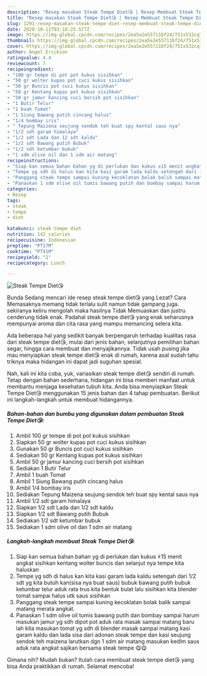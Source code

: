 ```yaml
---
description: "Resep masakan Steak Tempe Diet😘 | Resep Membuat Steak Tempe Diet😘 Yang Enak Banget"
title: "Resep masakan Steak Tempe Diet😘 | Resep Membuat Steak Tempe Diet😘 Yang Enak Banget"
slug: 1291-resep-masakan-steak-tempe-diet-resep-membuat-steak-tempe-diet-yang-enak-banget
date: 2020-10-11T03:18:25.577Z
image: https://img-global.cpcdn.com/recipes/2ea5e2e55711bf24/751x532cq70/steak-tempe-diet😘-foto-resep-utama.jpg
thumbnail: https://img-global.cpcdn.com/recipes/2ea5e2e55711bf24/751x532cq70/steak-tempe-diet😘-foto-resep-utama.jpg
cover: https://img-global.cpcdn.com/recipes/2ea5e2e55711bf24/751x532cq70/steak-tempe-diet😘-foto-resep-utama.jpg
author: Angel Erickson
ratingvalue: 4.4
reviewcount: 7
recipeingredient:
- "100 gr tempe di pot pot kukus sisihkan"
- "50 gr wolter kupas pot cuci kukus sisihkan"
- "50 gr Buncis pot cuci kukus sisihkan"
- "50 gr Kentang kupas pot kukus sisihkan"
- "50 gr jamur kancing cuci bersih pot sisihkan"
- "1 Butir Telur"
- "1 buah Tomat"
- "1 Siung Bawang putih cincang halus"
- "1/4 bombay iris"
- " Tepung Maizena seujung sendok teh buat spy kental saus nya"
- "1/2 sdt garam himalaya"
- "1/2 sdt Lada dan 12 sdt kaldu"
- "1/2 sdt Bawang putih Bubuk"
- "1/2 sdt ketumbar bubuk"
- "1 sdm olive oil dan 1 sdm air matang"
recipeinstructions:
- "Siap kan semua bahan bahan yg di perlukan dan kukus ±15 menit angkat sisihkan kentang wolter buncis dan selanjut nya tempe kita haluskan"
- "Tempe yg sdh di halus kan kita kasi garam lada kaldu setengah dari 1/2 sdt yg kita butuh kan(sisa nya buat saus) bubuk bawang putih bubuk ketumbar telur aduk rata trus kita bentuk bulat lalu sisihkan kita blender tomat sampai halus utk saus sisihkan"
- "Panggang steak tempe sampai kuning kecoklatan bolak balik sampai matang merata angkat."
- "Panaskan 1 sdm olive oil tumis bawang putih dan bombay sampai harum masukan jamur yg sdh dipot pot aduk rata masak sampai matang baru lah kita masukan tomat yg sdh di blender masak sampai matang kasi garam kaldu dan lada sisa dari adonan steak tempe dan kasi seujung sendok teh maizena larutkan dgn 1 sdm air matang masukan kedlm saus aduk rata angkat sajikan bersama steak tempe 😋😋"
categories:
- Resep
tags:
- steak
- tempe
- diet

katakunci: steak tempe diet 
nutrition: 142 calories
recipecuisine: Indonesian
preptime: "PT17M"
cooktime: "PT41M"
recipeyield: "1"
recipecategory: Lunch

---
```



![Steak Tempe Diet😘](https://img-global.cpcdn.com/recipes/2ea5e2e55711bf24/751x532cq70/steak-tempe-diet😘-foto-resep-utama.jpg)

Bunda Sedang mencari ide resep steak tempe diet😘 yang Lezat? Cara Memasaknya memang tidak terlalu sulit namun tidak gampang juga. sekiranya keliru mengolah maka hasilnya Tidak Memuaskan dan justru cenderung tidak enak. Padahal steak tempe diet😘 yang enak seharusnya mempunyai aroma dan cita rasa yang mampu memancing selera kita.

Ada beberapa hal yang sedikit banyak berpengaruh terhadap kualitas rasa dari steak tempe diet😘, mulai dari jenis bahan, selanjutnya pemilihan bahan segar, hingga cara membuat dan menyajikannya. Tidak usah pusing jika mau menyiapkan steak tempe diet😘 enak di rumah, karena asal sudah tahu triknya maka hidangan ini dapat jadi suguhan spesial.




Nah, kali ini kita coba, yuk, variasikan steak tempe diet😘 sendiri di rumah. Tetap dengan bahan sederhana, hidangan ini bisa memberi manfaat untuk membantu menjaga kesehatan tubuh kita. Anda bisa menyiapkan Steak Tempe Diet😘 menggunakan 15 jenis bahan dan 4 tahap pembuatan. Berikut ini langkah-langkah untuk membuat hidangannya.

<!--inarticleads1-->

##### Bahan-bahan dan bumbu yang digunakan dalam pembuatan Steak Tempe Diet😘:

1. Ambil 100 gr tempe di pot pot kukus sisihkan
1. Siapkan 50 gr wolter kupas pot cuci kukus sisihkan
1. Gunakan 50 gr Buncis pot cuci kukus sisihkan
1. Sediakan 50 gr Kentang kupas pot kukus sisihkan
1. Ambil 50 gr jamur kancing cuci bersih pot sisihkan
1. Sediakan 1 Butir Telur
1. Ambil 1 buah Tomat
1. Ambil 1 Siung Bawang putih cincang halus
1. Ambil 1/4 bombay iris
1. Sediakan  Tepung Maizena seujung sendok teh buat spy kental saus nya
1. Ambil 1/2 sdt garam himalaya
1. Siapkan 1/2 sdt Lada dan 1/2 sdt kaldu
1. Siapkan 1/2 sdt Bawang putih Bubuk
1. Sediakan 1/2 sdt ketumbar bubuk
1. Sediakan 1 sdm olive oil dan 1 sdm air matang




<!--inarticleads2-->

##### Langkah-langkah membuat Steak Tempe Diet😘:

1. Siap kan semua bahan bahan yg di perlukan dan kukus ±15 menit angkat sisihkan kentang wolter buncis dan selanjut nya tempe kita haluskan
1. Tempe yg sdh di halus kan kita kasi garam lada kaldu setengah dari 1/2 sdt yg kita butuh kan(sisa nya buat saus) bubuk bawang putih bubuk ketumbar telur aduk rata trus kita bentuk bulat lalu sisihkan kita blender tomat sampai halus utk saus sisihkan
1. Panggang steak tempe sampai kuning kecoklatan bolak balik sampai matang merata angkat.
1. Panaskan 1 sdm olive oil tumis bawang putih dan bombay sampai harum masukan jamur yg sdh dipot pot aduk rata masak sampai matang baru lah kita masukan tomat yg sdh di blender masak sampai matang kasi garam kaldu dan lada sisa dari adonan steak tempe dan kasi seujung sendok teh maizena larutkan dgn 1 sdm air matang masukan kedlm saus aduk rata angkat sajikan bersama steak tempe 😋😋




Gimana nih? Mudah bukan? Itulah cara membuat steak tempe diet😘 yang bisa Anda praktikkan di rumah. Selamat mencoba!
